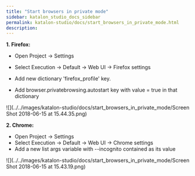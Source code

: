 ```yaml
---
title: "Start browsers in private mode" 
sidebar: katalon_studio_docs_sidebar
permalink: katalon-studio/docs/start_browsers_in_private_mode.html 
description: 
---
```

**1. Firefox:**

*   Open Project -> Settings  
    
*   Select Execution -> Default -> Web UI -> Firefox settings
*   Add new dictionary 'firefox_profile' key.
*   Add browser.privatebrowsing.autostart key with value = true in that dictionary

![](../../images/katalon-studio/docs/start_browsers_in_private_mode/Screen Shot 2018-06-15 at 15.44.35.png)  

**2\. Chrome:**

*   Open Project -> Settings
*   Select Execution -> Default -> Web UI -> Chrome settings
*   Add a new list args variable with --incognito contained as its value

![](../../images/katalon-studio/docs/start_browsers_in_private_mode/Screen Shot 2018-06-15 at 15.43.19.png)
